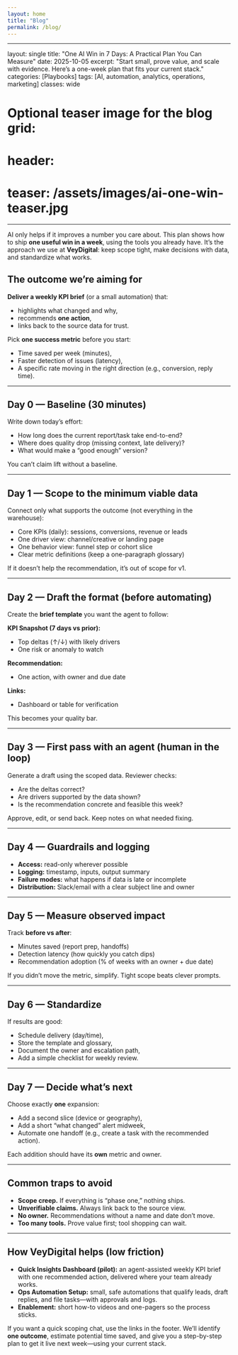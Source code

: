 ```yaml
---
layout: home
title: "Blog"
permalink: /blog/
---
```

---
layout: single
title: "One AI Win in 7 Days: A Practical Plan You Can Measure"
date: 2025-10-05
excerpt: "Start small, prove value, and scale with evidence. Here’s a one-week plan that fits your current stack."
categories: [Playbooks]
tags: [AI, automation, analytics, operations, marketing]
classes: wide
# Optional teaser image for the blog grid:
# header:
#   teaser: /assets/images/ai-one-win-teaser.jpg
---

AI only helps if it improves a number you care about. This plan shows how to ship **one useful win in a week**, using the tools you already have. It’s the approach we use at **VeyDigital**: keep scope tight, make decisions with data, and standardize what works.

## The outcome we’re aiming for
**Deliver a weekly KPI brief** (or a small automation) that:
- highlights what changed and why,
- recommends **one action**,
- links back to the source data for trust.

Pick **one success metric** before you start:
- Time saved per week (minutes),
- Faster detection of issues (latency),
- A specific rate moving in the right direction (e.g., conversion, reply time).

---

## Day 0 — Baseline (30 minutes)
Write down today’s effort:
- How long does the current report/task take end-to-end?
- Where does quality drop (missing context, late delivery)?
- What would make a “good enough” version?

You can’t claim lift without a baseline.

---

## Day 1 — Scope to the minimum viable data
Connect only what supports the outcome (not everything in the warehouse):
- Core KPIs (daily): sessions, conversions, revenue or leads
- One driver view: channel/creative or landing page
- One behavior view: funnel step or cohort slice
- Clear metric definitions (keep a one-paragraph glossary)

If it doesn’t help the recommendation, it’s out of scope for v1.

---

## Day 2 — Draft the format (before automating)
Create the **brief template** you want the agent to follow:

**KPI Snapshot (7 days vs prior):**  
- Top deltas (↑/↓) with likely drivers  
- One risk or anomaly to watch

**Recommendation:**  
- One action, with owner and due date

**Links:**  
- Dashboard or table for verification

This becomes your quality bar.

---

## Day 3 — First pass with an agent (human in the loop)
Generate a draft using the scoped data. Reviewer checks:
- Are the deltas correct?
- Are drivers supported by the data shown?
- Is the recommendation concrete and feasible this week?

Approve, edit, or send back. Keep notes on what needed fixing.

---

## Day 4 — Guardrails and logging
- **Access:** read-only wherever possible  
- **Logging:** timestamp, inputs, output summary  
- **Failure modes:** what happens if data is late or incomplete  
- **Distribution:** Slack/email with a clear subject line and owner

---

## Day 5 — Measure observed impact
Track **before vs after**:
- Minutes saved (report prep, handoffs)
- Detection latency (how quickly you catch dips)
- Recommendation adoption (% of weeks with an owner + due date)

If you didn’t move the metric, simplify. Tight scope beats clever prompts.

---

## Day 6 — Standardize
If results are good:
- Schedule delivery (day/time),
- Store the template and glossary,
- Document the owner and escalation path,
- Add a simple checklist for weekly review.

---

## Day 7 — Decide what’s next
Choose exactly **one** expansion:
- Add a second slice (device or geography),
- Add a short “what changed” alert midweek,
- Automate one handoff (e.g., create a task with the recommended action).

Each addition should have its **own** metric and owner.

---

## Common traps to avoid
- **Scope creep.** If everything is “phase one,” nothing ships.  
- **Unverifiable claims.** Always link back to the source view.  
- **No owner.** Recommendations without a name and date don’t move.  
- **Too many tools.** Prove value first; tool shopping can wait.

---

## How VeyDigital helps (low friction)
- **Quick Insights Dashboard (pilot):** an agent-assisted weekly KPI brief with one recommended action, delivered where your team already works.  
- **Ops Automation Setup:** small, safe automations that qualify leads, draft replies, and file tasks—with approvals and logs.  
- **Enablement:** short how-to videos and one-pagers so the process sticks.

If you want a quick scoping chat, use the links in the footer. We’ll identify **one outcome**, estimate potential time saved, and give you a step-by-step plan to get it live next week—using your current stack.

